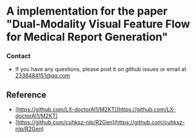 # A implementation for the paper "Dual-Modality Visual Feature Flow for Medical Report Generation"

### Contact
* If you have any questions, please post it on github issues or email at 2338484151@qq.com

## Reference
* [https://github.com/LX-doctorAI1/M2KT](https://github.com/LX-doctorAI1/M2KT)
* [https://github.com/cuhksz-nlp/R2Gen](https://github.com/cuhksz-nlp/R2Gen)
